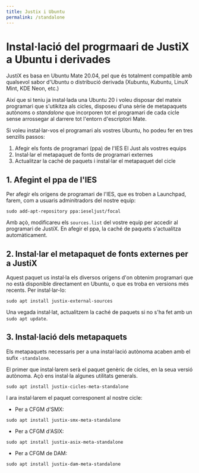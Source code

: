 ```yaml
---
title: Justix i Ubuntu
permalink: /standalone
---
```


# Instal·lació del progrmaari de JustiX a Ubuntu i derivades

JustiX es basa en Ubuntu Mate 20.04, pel que és totalment compatible amb qualsevol sabor d'Ubuntu o distribució derivada (Xubuntu, Kubuntu, LinuX Mint, KDE Neon, etc.)

Així que si teniu ja instal·lada una Ubuntu 20 i voleu disposar del mateix programari que s'utikitza als cicles, disposeu d'una sèrie de metapaquets autònoms o *standalone* que incorporen tot el programari de cada cicle sense arrossegar al darrere tot l'entorn d'escriptori Mate.

Si voleu instal·lar-vos el programari als vostres Ubuntu, ho podeu fer en tres senzills passos:

1. Afegir els fonts de programari (ppa) de l'IES El Just als vostres equips
2. Instal·lar el metapaquet de fonts de programari externes 
3. Actualitzar la caché de paquets i instal·lar el metapaquet del cicle

## 1. Afegint el ppa de l'IES

Per afegir els orígens de programari de l'IES, que es troben a Launchpad, farem, com a usuaris adminitradors del nostre equip:

```
sudo add-apt-repository ppa:ieseljust/focal
```

Amb açò, modificareu els `sources.list` del vostre equip per accedir al programari de JustiX. En afegir el ppa, la caché de paquets s'actualitza automàticament.

## 2. Instal·lar el metapaquet de fonts externes per a JustiX

Aquest paquet us instal·la els diversos orígens d'on obtenim programari que no està disponible directament en Ubuntu, o que es troba en versions més recents. Per instal·lar-lo:

```
sudo apt install justix-external-sources
```

Una vegada instal·lat, actualitzem la caché de paquets si no s'ha fet amb un `sudo apt update`.

## 3. Instal·lació dels metapaquets

Els metapaquets necessaris per a una instal·lació autònoma acaben amb el sufix `-standalone`. 

El primer que instal·larem serà el paquet genèric de cicles, en la seua versió autònoma. Açò ens instal·la algunes utilitats generals.


```
sudo apt install justix-cicles-meta-standalone
```

I ara instal·larem el paquet corresponent al nostre cicle:

* Per a CFGM d'SMX:

```
sudo apt install justix-smx-meta-standalone
```

* Per a CFGM d'ASIX:

```
sudo apt install justix-asix-meta-standalone
```


* Per a CFGM de DAM:

```
sudo apt install justix-dam-meta-standalone
```
